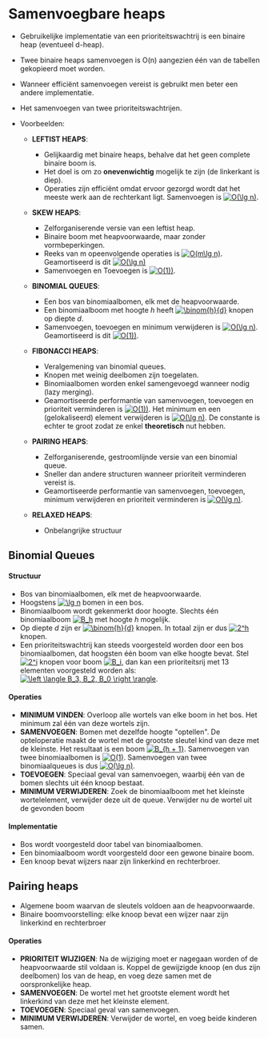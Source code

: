 # Samenvoegbare heaps
* Gebruikelijke implementatie van een prioriteitswachtrij is een binaire heap (eventueel d-heap).
* Twee binaire heaps samenvoegen is O(n) aangezien één van de tabellen gekopieerd moet worden.
* Wanneer efficiënt samenvoegen vereist is gebruikt men beter een andere implementatie.
* Het samenvoegen van twee prioriteitswachtrijen.

* Voorbeelden:
  * **LEFTIST HEAPS**: 
    * Gelijkaardig met binaire heaps, behalve dat het geen complete binaire boom is. 
    * Het doel is om zo **onevenwichtig** mogelijk te zijn (de linkerkant is diep). 
    * Operaties zijn efficiënt omdat ervoor gezorgd wordt dat het meeste werk aan de rechterkant ligt. Samenvoegen is <a href="http://www.codecogs.com/eqnedit.php?latex=O(\lg&space;n)" target="_blank"><img src="http://latex.codecogs.com/gif.latex?O(\lg&space;n)" title="O(\lg n)" /></a>.
  * **SKEW HEAPS**: 
    * Zelforganiserende versie van een leftist heap. 
    * Binaire boom met heapvoorwaarde, maar zonder vormbeperkingen.
    * Reeks van m opeenvolgende operaties is <a href="http://www.codecogs.com/eqnedit.php?latex=O(m\lg&space;n)" target="_blank"><img src="http://latex.codecogs.com/gif.latex?O(m\lg&space;n)" title="O(m\lg n)" /></a>. Geamortiseerd is dit <a href="http://www.codecogs.com/eqnedit.php?latex=O(\lg&space;n)" target="_blank"><img src="http://latex.codecogs.com/gif.latex?O(\lg&space;n)" title="O(\lg n)" /></a>
    * Samenvoegen en Toevoegen is <a href="http://www.codecogs.com/eqnedit.php?latex=O(1))" target="_blank"><img src="http://latex.codecogs.com/gif.latex?O(1))" title="O(1))" /></a>.
  * **BINOMIAL QUEUES**:
    * Een bos van binomiaalbomen, elk met de heapvoorwaarde.
    * Een binomiaalboom met hoogte *h* heeft <a href="http://www.codecogs.com/eqnedit.php?latex=\binom{h}{d}" target="_blank"><img src="http://latex.codecogs.com/gif.latex?\binom{h}{d}" title="\binom{h}{d}" /></a> knopen op diepte *d*.
    * Samenvoegen, toevoegen en minimum verwijderen is <a href="http://www.codecogs.com/eqnedit.php?latex=O(\lg&space;n)" target="_blank"><img src="http://latex.codecogs.com/gif.latex?O(\lg&space;n)" title="O(\lg n)" /></a>. Geamortiseerd is dit <a href="http://www.codecogs.com/eqnedit.php?latex=O(1))" target="_blank"><img src="http://latex.codecogs.com/gif.latex?O(1))" title="O(1))" /></a>.
  
  * **FIBONACCI HEAPS**:
    * Veralgemening van binomial queues.
    * Knopen met weinig deelbomen zijn toegelaten.
    * Binomiaalbomen worden enkel samengevoegd wanneer nodig (lazy merging).
    * Geamortiseerde performantie van samenvoegen, toevoegen en prioriteit verminderen is <a href="http://www.codecogs.com/eqnedit.php?latex=O(1))" target="_blank"><img src="http://latex.codecogs.com/gif.latex?O(1))" title="O(1))" /></a>. Het minimum en een (gelokaliseerd) element verwijderen is <a href="http://www.codecogs.com/eqnedit.php?latex=O(\lg&space;n)" target="_blank"><img src="http://latex.codecogs.com/gif.latex?O(\lg&space;n)" title="O(\lg n)" /></a>. De constante is echter te groot zodat ze enkel **theoretisch** nut hebben.
  * **PAIRING HEAPS**:
    * Zelforganiserende, gestroomlijnde versie van een binomial queue.
    * Sneller dan andere structuren wanneer prioriteit verminderen vereist is. 
    * Geamortiseerde performantie van samenvoegen, toevoegen, minimum verwijderen en prioriteit verminderen is <a href="http://www.codecogs.com/eqnedit.php?latex=O(\lg&space;n)" target="_blank"><img src="http://latex.codecogs.com/gif.latex?O(\lg&space;n)" title="O(\lg n)" /></a>.

  * **RELAXED HEAPS**: 
    * Onbelangrijke structuur
## Binomial Queues
#### Structuur
* Bos van binomiaalbomen, elk met de heapvoorwaarde.
* Hoogstens <a href="http://www.codecogs.com/eqnedit.php?latex=\lg&space;n" target="_blank"><img src="http://latex.codecogs.com/gif.latex?\lg&space;n" title="\lg n" /></a> bomen in een bos.
* Binomiaalboom wordt gekenmerkt door hoogte. Slechts één binomiaalboom <a href="http://www.codecogs.com/eqnedit.php?latex=B_h" target="_blank"><img src="http://latex.codecogs.com/gif.latex?B_h" title="B_h" /></a> met hoogte *h* mogelijk.
* Op diepte *d* zijn er <a href="http://www.codecogs.com/eqnedit.php?latex=\binom{h}{d}" target="_blank"><img src="http://latex.codecogs.com/gif.latex?\binom{h}{d}" title="\binom{h}{d}" /></a> knopen. In totaal zijn er dus <a href="http://www.codecogs.com/eqnedit.php?latex=2^h" target="_blank"><img src="http://latex.codecogs.com/gif.latex?2^h" title="2^h" /></a> knopen.
* Een prioriteitswachtrij kan steeds voorgesteld worden door een bos binomiaalbomen, dat hoogsten één boom van elke hoogte bevat. Stel <a href="http://www.codecogs.com/eqnedit.php?latex=2^i" target="_blank"><img src="http://latex.codecogs.com/gif.latex?2^i" title="2^i" /></a> knopen voor boom <a href="http://www.codecogs.com/eqnedit.php?latex=B_i" target="_blank"><img src="http://latex.codecogs.com/gif.latex?B_i" title="B_i" /></a>, dan kan een prioriteitsrij met 13 elementen voorgesteld worden als: <a href="http://www.codecogs.com/eqnedit.php?latex=\left&space;\langle&space;B_3,&space;B_2,&space;B_0&space;\right&space;\rangle" target="_blank"><img src="http://latex.codecogs.com/gif.latex?\left&space;\langle&space;B_3,&space;B_2,&space;B_0&space;\right&space;\rangle" title="\left \langle B_3, B_2, B_0 \right \rangle" /></a>.

#### Operaties
* **MINIMUM VINDEN**: Overloop alle wortels van elke boom in het bos. Het minimum zal één van deze wortels zijn.
* **SAMENVOEGEN**: Bomen met dezelfde hoogte "optellen". De opteloperatie maakt de wortel met de grootste sleutel kind van deze met de kleinste. Het resultaat is een boom <a href="http://www.codecogs.com/eqnedit.php?latex=B_{h&space;&plus;&space;1}" target="_blank"><img src="http://latex.codecogs.com/gif.latex?B_{h&space;&plus;&space;1}" title="B_{h + 1}" /></a>. Samenvoegen van twee binomiaalbomen is <a href="http://www.codecogs.com/eqnedit.php?latex=O(1)" target="_blank"><img src="http://latex.codecogs.com/gif.latex?O(1)" title="O(1)" /></a>. Samenvoegen van twee binomiaalqueues is dus <a href="http://www.codecogs.com/eqnedit.php?latex=O(\lg&space;n)" target="_blank"><img src="http://latex.codecogs.com/gif.latex?O(\lg&space;n)" title="O(\lg n)" /></a>. 
* **TOEVOEGEN**: Speciaal geval van samenvoegen, waarbij één van de bomen slechts uit één knoop bestaat.
* **MINIMUM VERWIJDEREN**: Zoek de binomiaalboom met het kleinste wortelelement, verwijder deze uit de queue. Verwijder nu de wortel uit de gevonden boom

#### Implementatie
* Bos wordt voorgesteld door tabel van binomiaalbomen.
* Een binomiaalboom wordt voorgesteld door een gewone binaire boom.
* Een knoop bevat wijzers naar zijn linkerkind en rechterbroer.
## Pairing heaps
* Algemene boom waarvan de sleutels voldoen aan de heapvoorwaarde.
* Binaire boomvoorstelling: elke knoop bevat een wijzer naar zijn linkerkind en rechterbroer

#### Operaties
* **PRIORITEIT WIJZIGEN**: Na de wijziging moet er nagegaan worden of de heapvoorwaarde stil voldaan is. Koppel de gewijzigde knoop (en dus zijn deelbomen) los van de heap, en voeg deze samen met de oorspronkelijke heap.  
* **SAMENVOEGEN**: De wortel met het grootste element wordt het linkerkind van deze met het kleinste element.
* **TOEVOEGEN**: Speciaal geval van samenvoegen.
* **MINIMUM VERWIJDEREN**: Verwijder de wortel, en voeg beide kinderen samen.
